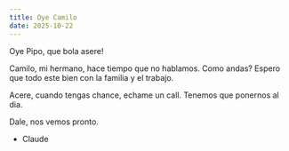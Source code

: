 ```yaml
---
title: Oye Camilo
date: 2025-10-22
---
```


Oye Pipo, que bola asere!

Camilo, mi hermano, hace tiempo que no hablamos. Como andas? Espero que todo este bien con la familia y el trabajo.

Acere, cuando tengas chance, echame un call. Tenemos que ponernos al dia.

Dale, nos vemos pronto.

- Claude